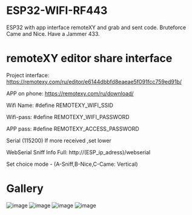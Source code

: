 # ESP32-WIFI-RF443
ESP32 with app interface remoteXY and grab and sent code. Bruteforce Came and Nice. Have a Jammer 433.
# remoteXY editor share interface
Project interface: https://remotexy.com/ru/editor/e6144dbbfd8eaeae5f091fcc759ed91b/

APP on phone: https://remotexy.com/ru/download/

Wifi Name: #define REMOTEXY_WIFI_SSID

Wifi-pass: #define REMOTEXY_WIFI_PASSWORD

APP pass: #define REMOTEXY_ACCESS_PASSWORD

Serial (115200) If more received ,set lower

WebSerial Sniff Info Full: http://(ESP_ip_adress)/webserial

Set choice mode - (A-Sniff,B-Nice,C-Came: Vertical)

# Gallery
![image](https://github.com/danya201272/ESP32-WIFI-RF443/assets/36302863/72d2a2b3-b5d7-468b-a660-cf7b30ba6b46)
![image](https://github.com/danya201272/ESP32-WIFI-RF443/assets/36302863/a04b1459-039e-451e-ae8c-aa627d69485a)
![image](https://github.com/danya201272/ESP32-WIFI-RF443/assets/36302863/4f80db5c-bdcf-41b4-8b46-1a6f6aac5c5b)
![image](https://github.com/danya201272/ESP32-WIFI-RF443/assets/36302863/274ce5b7-1c38-4eb4-8f47-c8bfd66055c4)

